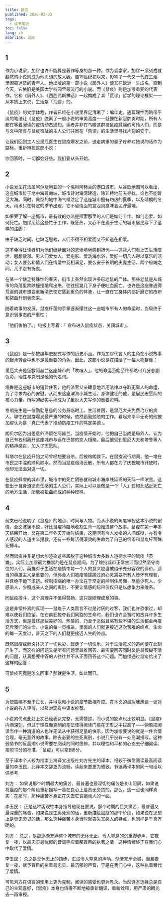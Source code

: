 ```yaml
---
title: 鼠疫
published: 2020-03-03
tags:
  - 读书笔记
toc: false
lang: zh
abbrlink: 鼠疫
---
```


## 1

作为小说家，加缪也许不能算是著作等身的那一种。作为哲学家，加缪一系列成就斐然的小说则成为他思想的放大器。自19世纪初以来，影响了一代又一代在生活里困顿迷茫的青年人。他出版的第一部小说《局外人》使其在欧洲一举成名，直到今天，它依旧是美国大学校园里最流行的小说。而《鼠疫》则是加缪重要的代表作，它和《局外人》、《西西弗斯神话》一起构成了其「荒谬」哲学的理论框架——从本质上来说，生活是「荒谬」的。

《鼠疫》的文学体裁，作者已经在小说里界定清晰了：编年史。通篇理性而略带平淡的笔法让《鼠疫》脱离了一般小说的审美高度——就像在新冠肺炎时期，所有人都在等着阅读的疫情动态通知。读者并非在鸟瞰这群被鼠疫蹂躏的可怜人们，而是与文中所有与鼠疫奋战的主人公们共同在「荒谬」的生活里寻找片刻的安宁。

让我们回到主人公里厄医生在鼠疫爆发之前，送走病重的妻子疗养对她说的话作为路标，重新审视这部小说：

你回家时，一切都会好些。我们要从头开始。

## 2

小说发生在法属阿尔及利亚的一个名叫阿赫兰的港口城市。从谷歌地图可以看出，这座城市位于地中海最南端，城市背对海湾建造，除非特地前去寻找，谁也不能瞥见大海。同时，典型的地中海气候注定了这座城市拥有灼热的夏季，以及晴朗的冬天。雨水只在特定的季节出现，它不留情面的宣泄则意味着泥泞遍地。

如果要了解一座城市，最有效的办法是探索那里的人们是如何工作、如何恋爱、如何死亡。加缪用给这些忙于工作，既狂热，又心不在焉于生活的城市居民写下了这样的注脚：

由于缺乏时间，也缺乏思考，人们不得不相爱而又不知道在相爱。

这不免得让读者们为他们继续面对的悲惨境地感到担忧——这些人们看上去生活糜烂、思想散漫。男人们爱女人，爱电影、爱洗海水浴，爱好一切凡人得以享乐的活动；女人要么和情人们在情爱中互相满足，要么安于长期的夫妻生活，两个极端之间，几乎没有折衷。

在某一个缺乏特殊性的春天，街市上突然出现许多已老鼠的尸体。那些老鼠是从城市的角落里跌跌撞撞地爬出来，往往摇晃几下身子便吐血而亡。也许是这座普通得荒诞的城市想要重新清洗使它感到重负的体液，让一直在它身体内部折磨它的疮疖和脓血升到表面来。

随着故事的发展，鼠疫杆菌的手掌逐渐攥住这一座城市所有人的命运时，当局终于意识到事态的严重性：

「他们害怕了。」电报上写着：「 宣布进入鼠疫状态，关闭城市」。

## 3

《鼠疫》是一部按编年史制式写作的历史小品。作为加缪代言人的主角在小说故事的起承转合中也不是最重要的角色。因此，这部小说是在描绘了一幅人物群像：

里厄大夫是拯救阿赫兰这座城市的「吹哨人」，他的命运至始至终都略带几分悲剧色彩。理性与克制是他的代名词。

塔鲁是这座城市的短暂住客，他的法官父亲肆意地滥用法律以夺取无辜人的命运，为了寻求内心的安慰，从而来这座滨海小城生活。身体健壮的他，是居民志愿队的核心力量，所写的纪实手稿成为了里厄大夫写作的重要资料。

格朗先生是一位勤勤恳恳的公务员临时工。生活贫困，是里厄大夫免费治疗的病人。哪怕在鼠疫爆发最严重的时候，依然勤勤勉勉的工作。看起来平平无奇的他被加缪认为是「真正代表了推动防疫工作的笃定美德」。

朗贝尔因为出差意外滞留在阿赫兰。当疫情开始时，他把自己当成是局外人，认为自己有权利离开这座城市与远在巴黎的恋人相聚。最后他受到里厄大夫和塔鲁等人的精神感召，加入了志愿队。

科塔尔在鼠疫开始之前曾经想要自杀，后被格朗救下。在鼠疫流行期间，他一堆在市民之中混的顺风顺水。然而当鼠疫烟消云散，所有人都在为了庆祝城市开放时，他却无法面对这一切。

在鼠疫肆虐的城市里，城市中的死亡阴影就和城市海岸线延绵的天际一样浓黑。这些出于自身道德责任感的主人公们，实际上可以是做是一个「人」在如此贴近死亡的地方生活，所能被扭曲而成的种种模样。

## 4

前文已经说明了《鼠疫》的地点、时间与人物。而从小说的角度审视这本小说的剧情，全文波澜不惊，好比鼠疫冷酷地收割生命一般推进整个故事。鼠疫在第一年冬天结束开始，又在第二年冬天开始时结束，这期间有令人发指的人间炼狱，亦有令人感叹的人道主义援救，还有一些鲜活得滚烫的生命为了自己的信条和鼠疫杆菌殊死搏斗。

然而鼠疫并非是想大加渲染这些超脱于这种城市大多数人道德水平的鼠疫「英雄」。实际上加缪最为推崇的是在鼠疫期间，为了维持城市正常生活而坦然坚守岗位的人们。英雄对于生活在疫情中每一个人的意义应当被给予充分客观的评价。适当的英雄主义是重要的，但弥合人们被疫情蹂躏过的心灵需要所有人皆怀有理智，并且绝不跪下求饶。控制疫病的唯一办法在于坚定的控制住局面，尽量少死人，少感染人，少照成亲人之间的离别，不要让情感的纽带仅仅只是以想象力来维系。

同鼠疫搏斗，这个真理并不值得赞扬，这只是顺理成章的事。

这是非常朴素的真理——鼠疫于人类而言不过是讨厌的过客，我们也许恐惧过，却难以使我们绝望。在它疯狂掠夺我们同胞的生命时，我们也许会暂时的放弃许多生活方式，但是最终那些美好的、热情的、乃至于恶俗且略有些不堪的生活都会再度充斥我们的生命。小说的每一页推进，里面的人们就更接近这次苦难的终点，生命的每一天度过，普天之下的人们就更接近人生的终点。

既然鼠疫或肺炎扑灭了一切色彩，赶走了一切快乐，对于生活意义的追问便在此刻产生了。而这样的问题又是所有问题里最难回答、最需要回答同时又是最模糊不清的问题，认真想要作答的人往往并不从正面回答这个问题。而加缪通过鼠疫给出了这样的回答：

可鼠疫究竟是怎么回事？那就是生活，如此而已。

## 5

为使篇幅不至于过长，并得以和小说的章节数相呼应。在本文的最后我想谈一谈对小说的各人评价，以及对现有中译本推荐。

小说的优点此处上文已经表达完整，无需赘述，而小说的缺点也比较明显。《鼠疫》内涵深刻，但过于理性而克制的笔法使得阅读门槛在无形之中拔高了——倘若把阅读当作一种消遣的人也许无法从中获得足量的快乐，因为加缪要说的就是一件合情合理，毫无意外的故事。除去必要的生死离别，小说几乎没有一处高潮描写。这种弱情节的反高潮小说需要在阅读的同时思辨，并以理性和平和的心态去仔细阅读。按照10分的标准，「鼠疫」可以拿到8分。

至于译本个人较为推崇上海译文出版社刘方先生的译本。相较于微信阅读最高阅读量的李玉民，此译本文辞更为流畅，读起来要更为雅致。节选两译本的同一句话以供参考

刘方： 如果说那个时期最大的痛苦，最普遍也最深切的痛苦是关山阻隔，如果说将瘟疫的那个阶段重新描写一番在良心上是责无旁贷的，那么，这一点也同样真实：在那时，那种痛苦本身正在失去它哀婉动人的一面。

李玉民： 正是这种客观性本身指导他现在要说，那个时期的巨大痛苦，最普遍又最深重的痛苦，如果说是生离死别的话，重新描绘鼠疫的那个阶段，如果说在思想上是责无旁贷的话，那么这种痛苦本身当时就丧失其感人的特点，也同样是千真万确的。

刘方： 总之，是那逐渐充满整个城市的无休无止、令人窒息的沉重脚步声，它夜复一夜，以最忠实最忧郁的音调呼应着那盲目的执著之情，这种情绪终于在我们心中取代了爱情。

李玉民： 总之是无休无止的踏步，汇成令人窒息的声响，渐渐充斥全城，而且夜复一夜，赋予盲目的执着最忠实、最沉郁的声音，于是在我们心中，这种执着替代了爱情。

可见刘方在语言的使用上更为克制，阅读的感受也更为隽永。当然译本选择总是自己的主观喜好，《鼠疫》本身也值得不断地被重新翻译，重新诠释，用严肃的眼光去一再审视。
